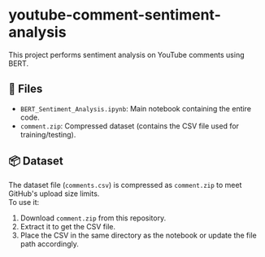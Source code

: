 # youtube-comment-sentiment-analysis

This project performs sentiment analysis on YouTube comments using BERT.

## 📁 Files

- `BERT_Sentiment_Analysis.ipynb`: Main notebook containing the entire code.
- `comment.zip`: Compressed dataset (contains the CSV file used for training/testing).

## 📦 Dataset

The dataset file (`comments.csv`) is compressed as `comment.zip` to meet GitHub's upload size limits.  
To use it:

1. Download `comment.zip` from this repository.
2. Extract it to get the CSV file.
3. Place the CSV in the same directory as the notebook or update the file path accordingly.
